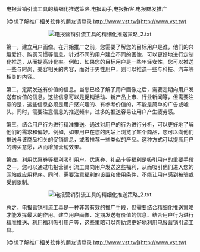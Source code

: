 电报营销引流工具的精细化推送策略,电报助手,电报拓客,电报群发推广

[😍想了解推广相关软件的朋友请登录 http://www.vst.tw](http://www.vst.tw)

 <center><img src="https://vst.tw/MP4/tuiguang/png/7.png" alt="电报营销引流工具的精细化推送策略_2.txt"></center>

第一，建立用户画像。在开始推广之前，您需要了解您的目标用户是谁，他们的兴趣爱好、购买习惯等信息。针对不同的用户建立不同的画像，可以更好地进行定制化推送，从而提高转化率。例如，如果您的目标用户是一些年轻女性，您可以推送一些与时尚、美容相关的内容，而对于男性用户，则可以推送一些与科技、汽车等相关的内容。

第二，定期发送有价值的信息。当您已经了解了用户画像之后，需要定期向用户发送有价值的信息。这些信息可以是促销活动、新产品上市、行业新闻等，但需要注意的是，这些信息必须是用户感兴趣的、有参考价值的，不能是简单的广告或噱头。同时，需要注意信息的推送频率，过多的推送容易让用户产生疲劳感。

第三，结合用户行为进行精准推送。通过对用户的行为进行分析，可以更好地了解他们的需求和偏好。例如，如果用户在您的网站上浏览了某个商品，您可以向他们推送与该商品相关的促销信息，或者推荐一些类似的产品。这种方式可以提高用户的购买意愿，从而增加营销效果。

第四，利用优惠券等福利吸引用户。优惠券、礼品卡等福利是吸引用户的重要手段之一。您可以通过电报营销引流工具向用户发送这些福利，从而吸引他们进入您的网站或应用程序。同时，需要注意福利的设置和使用条件，不能让用户感到被骗或受到限制。

 <center><img src="https://vst.tw/MP4/tuiguang/png/7.png" alt="电报营销引流工具的精细化推送策略_2.txt"></center>

总之，电报营销引流工具是一种非常有效的推广手段，但需要结合精细化推送策略才能发挥最大的作用。建立用户画像、定期发送有价值的信息、结合用户行为进行精准推送、利用福利吸引用户等，这些策略可以帮助您更好地利用电报营销引流工具。

[😍想了解推广相关软件的朋友请登录 http://www.vst.tw](http://www.vst.tw)



